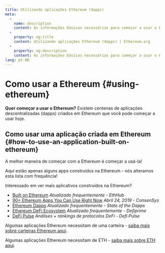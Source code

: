 ```yaml
---
title: Utilizando aplicações Ethereum (dapps)
meta:
  - 
    name: description
    content: As informações básicas necessárias para começar a usar o Ethereum.
  - 
    property: og:title
    content: Utilizando aplicações Ethereum (dapps) | Ethereum.org
  - 
    property: og:description
    content: As informações básicas necessárias para começar a usar o Ethereum.
lang: pt-BR
---
```


# Como usar a Ethereum {#using-ethereum}

<div class="featured">

**Quer começar a usar o Ethereum?** Existem centenas de aplicações descentralizadas (dapps) criados em Ethereum que você pode começar a usar hoje.

</div>

## Como usar uma aplicação criada em Ethereum {#how-to-use-an-application-built-on-ethereum}

A melhor maneira de começar com a Ethereum é começar a usá-la!

Aqui estão apenas alguns apps construídos na Ethereum - nós alteramos esta lista com frequência!

<RandomAppList />

Interessado em ver mais aplicativos construídos na Ethereum?

- [Built on Ethereum](https://docs.ethhub.io/built-on-ethereum/built-on-ethereum/) _Atualizado frequentemente - EthHub_
- [90+ Ethereum Apps You Can Use Right Now](https://media.consensys.net/40-ethereum-apps-you-can-use-right-now-d643333769f7) _Abril 24, 2019 - ConsenSys_
- [Ethereum Dapps](https://www.stateofthedapps.com/rankings/platform/ethereum) _Atualizado frequentemente - State of the Dapps_
- [Ethereum DeFi Ecosystem](https://defiprime.com/ethereum) _Atualizado frequentemente - Defiprime_
- [DeFi Pulse](https://defipulse.com/) _Análises + rankings de protocolos DeFi - Defi Pulse_

Algumas aplicações Ethereum necessitam de uma carteira - [saiba mais sobre carteiras Ethereum aqui](/wallets/).

Algumas aplicações Ethereum necessitam de ETH - [saiba mais sobre ETH aqui](/eth/).
